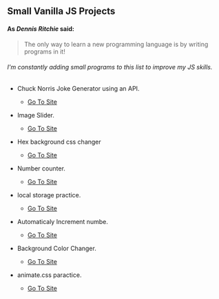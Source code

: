 ## Small Vanilla JS Projects
####  As *Dennis Ritchie* said:

> The only way to learn a new programming language is
> by writing programs in it!

###### I'm constantly adding small programs to this list to improve my JS skills.

* Chuck Norris Joke Generator using an API.
  * [Go To Site](https://kcode100.github.io/small-vanilla-JS-programs/chuck-norris-joke-generator)

* Image Slider.
  * [Go To Site](https://kcode100.github.io/small-vanilla-JS-programs/image-slider)

* Hex background css changer  
  * [Go To Site](https://kcode100.github.io/small-vanilla-JS-programs/Hex-number-bg-color)

* Number counter.
  * [Go To Site](https://kcode100.github.io/small-vanilla-JS-programs/counter)

* local storage practice.
  * [Go To Site](https://kcode100.github.io/small-vanilla-JS-programs/local-storage) 

* Automaticaly Increment numbe.
  * [Go To Site](https://kcode100.github.io/small-vanilla-JS-programs/number-incrementor)
  
* Background Color Changer.
  * [Go To Site](https://kcode100.github.io/small-vanilla-JS-programs/bg-color)

* animate.css paractice.
  * [Go To Site](https://kcode100.github.io/small-vanilla-JS-programs/animation)
